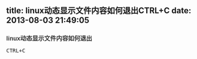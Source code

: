 title: linux动态显示文件内容如何退出CTRL+C
date: 2013-08-03 21:49:05
---

<h1 class="mb-5" style="font-size:16px;font-family:'Microsoft YaHei', SimHei, arial;color:#333333;">
	<span class="ask-title">linux动态显示文件内容如何退出</span>
</h1>
<p>
	<span class="ask-title">
<pre id="best-content-1077196475" class="best-text mb-10">CTRL+C</pre>
<br />
</span>
</p>